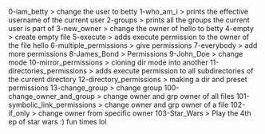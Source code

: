 0-iam_betty > change the user to betty
1-who_am_i > prints the effective username of the current user
2-groups > prints all the groups the current user is part of
3-new_owner > change the owner of hello to betty
4-empty > create empty file
5-execute > adds execute permission to the owner of the file hello
6-multiple_permissions > give permissions
7-everybody > add more permissions
8-James_Bond > Permissions
9-John_Doe > change mode
10-mirror_permissions > cloning dir mode into another
11-directories_permissions > adds execute permission to all subdirectories of the current directory
12-directory_permissions > making a dir and preset permissions
13-change_group > change group
100-change_owner_and_group > change owner and grp owner of all files
101-symbolic_link_permissions > change owner and grp owner of a file
102-if_only > change owner from specific owner
103-Star_Wars > Play the 4th ep of star wars :) fun times lol

